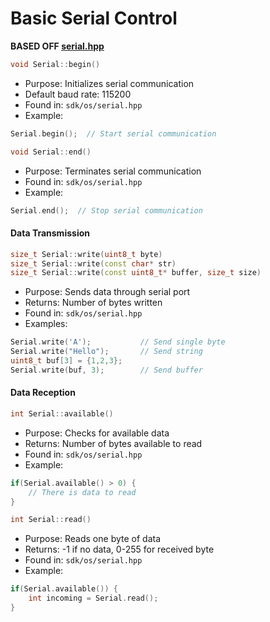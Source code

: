 # Basic Serial Control
**BASED OFF [serial.hpp](../hollyhock-2/sdk/include/sdk/os/serial.hpp)**

```cpp
void Serial::begin()
```
- Purpose: Initializes serial communication
- Default baud rate: 115200
- Found in: `sdk/os/serial.hpp`
- Example:
```cpp
Serial.begin();  // Start serial communication
```

```cpp
void Serial::end()
```
- Purpose: Terminates serial communication
- Found in: `sdk/os/serial.hpp`
- Example:
```cpp
Serial.end();  // Stop serial communication
```

#### Data Transmission
```cpp
size_t Serial::write(uint8_t byte)
size_t Serial::write(const char* str)
size_t Serial::write(const uint8_t* buffer, size_t size)
```
- Purpose: Sends data through serial port
- Returns: Number of bytes written
- Found in: `sdk/os/serial.hpp`
- Examples:
```cpp
Serial.write('A');           // Send single byte
Serial.write("Hello");       // Send string
uint8_t buf[3] = {1,2,3};
Serial.write(buf, 3);        // Send buffer
```

#### Data Reception
```cpp
int Serial::available()
```
- Purpose: Checks for available data
- Returns: Number of bytes available to read
- Found in: `sdk/os/serial.hpp`
- Example:
```cpp
if(Serial.available() > 0) {
    // There is data to read
}
```

```cpp
int Serial::read()
```
- Purpose: Reads one byte of data
- Returns: -1 if no data, 0-255 for received byte
- Found in: `sdk/os/serial.hpp`
- Example:
```cpp
if(Serial.available()) {
    int incoming = Serial.read();
}
```